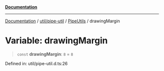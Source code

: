 [**Documentation**](../../../../../index.md)

***

[Documentation](../../../../../index.md) / [util/pipe-util](../../../index.md) / [PipeUtils](../index.md) / drawingMargin

# Variable: drawingMargin

> `const` **drawingMargin**: `8` = `8`

Defined in: util/pipe-util.d.ts:26
